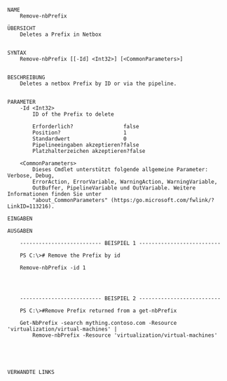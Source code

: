 ﻿```

NAME
    Remove-nbPrefix
    
ÜBERSICHT
    Deletes a Prefix in Netbox
    
    
SYNTAX
    Remove-nbPrefix [[-Id] <Int32>] [<CommonParameters>]
    
    
BESCHREIBUNG
    Deletes a netbox Prefix by ID or via the pipeline.
    

PARAMETER
    -Id <Int32>
        ID of the Prefix to delete
        
        Erforderlich?                false
        Position?                    1
        Standardwert                 0
        Pipelineeingaben akzeptieren?false
        Platzhalterzeichen akzeptieren?false
        
    <CommonParameters>
        Dieses Cmdlet unterstützt folgende allgemeine Parameter: Verbose, Debug,
        ErrorAction, ErrorVariable, WarningAction, WarningVariable,
        OutBuffer, PipelineVariable und OutVariable. Weitere Informationen finden Sie unter 
        "about_CommonParameters" (https:/go.microsoft.com/fwlink/?LinkID=113216). 
    
EINGABEN
    
AUSGABEN
    
    -------------------------- BEISPIEL 1 --------------------------
    
    PS C:\># Remove the Prefix by id
    
    Remove-nbPrefix -id 1
    
    
    
    
    -------------------------- BEISPIEL 2 --------------------------
    
    PS C:\>#Remove Prefix returned from a get-nbPrefix
    
    Get-NbPrefix -search mything.contoso.com -Resource 'virtualization/virtual-machines' |
        Remove-nbPrefix -Resource 'virtualization/virtual-machines'
    
    
    
    
    
VERWANDTE LINKS



```

